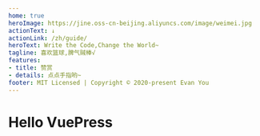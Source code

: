 ```yaml
---
home: true 
heroImage: https://jine.oss-cn-beijing.aliyuncs.com/image/weimei.jpg
actionText: ↓
actionLink: /zh/guide/
heroText: Write the Code,Change the World~
tagline: 喜欢篮球,脾气贼棒√ 
features:
- title: 赞赏  
- details: 点点手指哟~
footer: MIT Licensed | Copyright © 2020-present Evan You
---
```



# Hello VuePress
